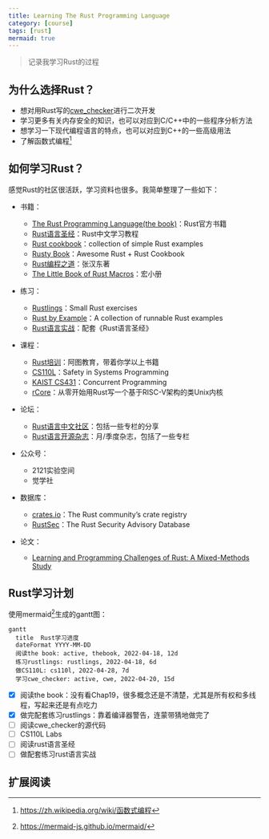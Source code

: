 ```yaml
---
title: Learning The Rust Programming Language
category: [course]
tags: [rust]
mermaid: true
---
```


> 记录我学习Rust的过程

## 为什么选择Rust？

* 想对用Rust写的[cwe_checker](https://github.com/fkie-cad/cwe_checker)进行二次开发
* 学习更多有关内存安全的知识，也可以对应到C/C++中的一些程序分析方法
* 想学习一下现代编程语言的特点，也可以对应到C++的一些高级用法
* 了解函数式编程[^fp]

## 如何学习Rust？

感觉Rust的社区很活跃，学习资料也很多。我简单整理了一些如下：

* 书籍：
  * [The Rust Programming Language(the book)](https://github.com/rust-lang/book)：Rust官方书籍
  * [Rust语言圣经](https://course.rs)：Rust中文学习教程
  * [Rust cookbook](https://rust-lang-nursery.github.io/rust-cookbook/)：collection of simple Rust examples
  * [Rusty Book](https://rusty.rs/about.html)：Awesome Rust + Rust Cookbook
  * [Rust编程之道](https://docs.rs/tao-of-rust/1.0.1/tao_of_rust/)：张汉东著
  * [The Little Book of Rust Macros](https://danielkeep.github.io/tlborm/book/index.html)：宏小册

* 练习：
  * [Rustlings](https://github.com/rust-lang/rustlings)：Small Rust exercises
  * [Rust by Example](https://doc.rust-lang.org/rust-by-example/index.html)：A collection of runnable Rust examples
  * [Rust语言实战](https://practice.rs/)：配套《Rust语言圣经》

* 课程：
  * [Rust培训](<https://rustedu.com>)：阿图教育，带着你学以上书籍
  * [CS110L](https://web.stanford.edu/class/cs110l/)：Safety in Systems Programming
  * [KAIST CS431](https://github.com/kaist-cp/cs431)：Concurrent Programming
  * [rCore](https://github.com/LearningOS/os-lectures)：从零开始用Rust写一个基于RISC-V架构的类Unix内核

* 论坛：
  * [Rust语言中文社区](https://rustcc.cn)：包括一些专栏的分享
  * [Rust语言开源杂志](https://github.com/RustMagazine)：月/季度杂志，包括了一些专栏

* 公众号：
  * 2121实验空间
  * 觉学社

* 数据库：
  * [crates.io](https://crates.io)：The Rust community’s crate registry
  * [RustSec](https://rustsec.org/advisories/)：The Rust Security Advisory Database

* 论文：
  * [Learning and Programming Challenges of Rust: A Mixed-Methods Study](https://songlh.github.io/paper/survey.pdf)

## Rust学习计划

使用mermaid[^mermaid]生成的gantt图：

```mermaid
gantt
  title  Rust学习进度
  dateFormat YYYY-MM-DD
  阅读the book: active, thebook, 2022-04-18, 12d
  练习rustlings: rustlings, 2022-04-18, 6d
  做CS110L: cs110l, 2022-04-28, 7d
  学习cwe_checker: active, cwe, 2022-04-20, 15d
```

* [x] 阅读the book：没有看Chap19，很多概念还是不清楚，尤其是所有权和多线程，写起来还是有点吃力
* [x] 做完配套练习rustlings：靠着编译器警告，连蒙带猜地做完了
* [ ] 阅读cwe_checker的源代码
* [ ] CS110L Labs
* [ ] 阅读rust语言圣经
* [ ] 做配套练习rust语言实战

## 扩展阅读

[^fp]: https://zh.wikipedia.org/wiki/函数式编程
[^mermaid]: https://mermaid-js.github.io/mermaid/
